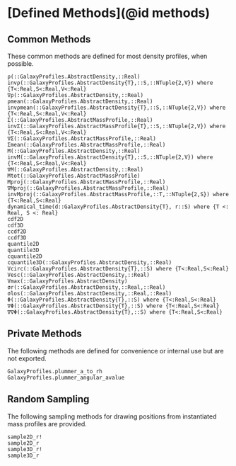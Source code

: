 # [Defined Methods](@id methods)

## Common Methods
These common methods are defined for most density profiles, when possible.

```@docs
ρ(::GalaxyProfiles.AbstractDensity,::Real)
invρ(::GalaxyProfiles.AbstractDensity{T},::S,::NTuple{2,V}) where {T<:Real,S<:Real,V<:Real}
∇ρ(::GalaxyProfiles.AbstractDensity,::Real)
ρmean(::GalaxyProfiles.AbstractDensity,::Real)
invρmean(::GalaxyProfiles.AbstractDensity{T},::S,::NTuple{2,V}) where {T<:Real,S<:Real,V<:Real}
Σ(::GalaxyProfiles.AbstractMassProfile,::Real)
invΣ(::GalaxyProfiles.AbstractMassProfile{T},::S,::NTuple{2,V}) where {T<:Real,S<:Real,V<:Real}
∇Σ(::GalaxyProfiles.AbstractMassProfile,::Real)
Σmean(::GalaxyProfiles.AbstractMassProfile,::Real)
M(::GalaxyProfiles.AbstractDensity,::Real)
invM(::GalaxyProfiles.AbstractDensity{T},::S,::NTuple{2,V}) where {T<:Real,S<:Real,V<:Real}
∇M(::GalaxyProfiles.AbstractDensity,::Real)
Mtot(::GalaxyProfiles.AbstractMassProfile)
Mproj(::GalaxyProfiles.AbstractMassProfile,::Real)
∇Mproj(::GalaxyProfiles.AbstractMassProfile,::Real)
invMproj(::GalaxyProfiles.AbstractMassProfile,::T,::NTuple{2,S}) where {T<:Real,S<:Real}
dynamical_time(d::GalaxyProfiles.AbstractDensity{T}, r::S) where {T <: Real, S <: Real}
cdf2D
cdf3D
ccdf2D
ccdf3D
quantile2D
quantile3D
cquantile2D
cquantile3D(::GalaxyProfiles.AbstractDensity,::Real)
Vcirc(::GalaxyProfiles.AbstractDensity{T},::S) where {T<:Real,S<:Real}
Vesc(::GalaxyProfiles.AbstractDensity,::Real)
Vmax(::GalaxyProfiles.AbstractDensity)
σr(::GalaxyProfiles.AbstractDensity,::Real,::Real)
σlos(::GalaxyProfiles.AbstractDensity,::Real,::Real)
Φ(::GalaxyProfiles.AbstractDensity{T},::S) where {T<:Real,S<:Real}
∇Φ(::GalaxyProfiles.AbstractDensity{T},::S) where {T<:Real,S<:Real}
∇∇Φ(::GalaxyProfiles.AbstractDensity{T},::S) where {T<:Real,S<:Real}
```

## Private Methods
The following methods are defined for convenience or internal use but are not exported.

```@docs
GalaxyProfiles.plummer_a_to_rh
GalaxyProfiles.plummer_angular_avalue
```

## Random Sampling
The following sampling methods for drawing positions from instantiated mass profiles are provided.

```@docs
sample2D_r!
sample2D_r
sample3D_r!
sample3D_r
```